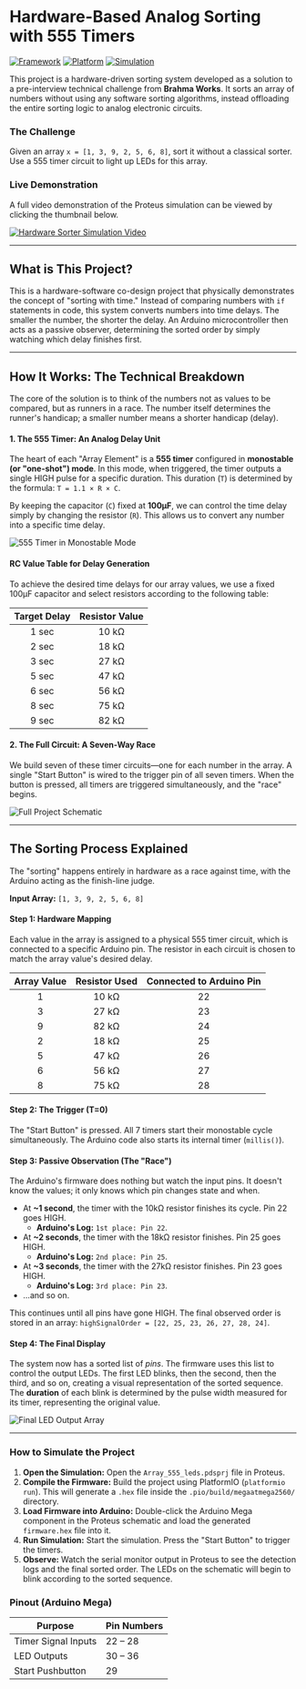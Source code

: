 # Hardware-Based Analog Sorting with 555 Timers

[![Framework](https://img.shields.io/badge/Framework-Arduino-00979D.svg)](https://www.arduino.cc/)
[![Platform](https://img.shields.io/badge/Platform-PlatformIO-orange.svg)](https://platformio.org/)
[![Simulation](https://img.shields.io/badge/Simulation-Proteus-blue.svg)](https://www.labcenter.com/)

This project is a hardware-driven sorting system developed as a solution to a pre-interview technical challenge from **Brahma Works**. It sorts an array of numbers without using any software sorting algorithms, instead offloading the entire sorting logic to analog electronic circuits.

### The Challenge
Given an array `x = [1, 3, 9, 2, 5, 6, 8]`, sort it without a classical sorter. Use a 555 timer circuit to light up LEDs for this array.

### Live Demonstration

A full video demonstration of the Proteus simulation can be viewed by clicking the thumbnail below.

[![Hardware Sorter Simulation Video](output_sorted_led_array.png)](https://drive.google.com/file/d/1HmgJuh8qzN1FeSFAcoYD7Knws6reGkTU/view?usp=sharing)

---

## What is This Project?

This is a hardware-software co-design project that physically demonstrates the concept of "sorting with time." Instead of comparing numbers with `if` statements in code, this system converts numbers into time delays. The smaller the number, the shorter the delay. An Arduino microcontroller then acts as a passive observer, determining the sorted order by simply watching which delay finishes first.

---

## How It Works: The Technical Breakdown

The core of the solution is to think of the numbers not as values to be compared, but as runners in a race. The number itself determines the runner's handicap; a smaller number means a shorter handicap (delay).

#### 1. The 555 Timer: An Analog Delay Unit

The heart of each "Array Element" is a **555 timer** configured in **monostable (or "one-shot") mode**. In this mode, when triggered, the timer outputs a single HIGH pulse for a specific duration. This duration (`T`) is determined by the formula: `T = 1.1 × R × C`.

By keeping the capacitor (`C`) fixed at **100µF**, we can control the time delay simply by changing the resistor (`R`). This allows us to convert any number into a specific time delay.

![555 Timer in Monostable Mode](Monostable_oneshot.png)

#### RC Value Table for Delay Generation
To achieve the desired time delays for our array values, we use a fixed 100µF capacitor and select resistors according to the following table:

| Target Delay | Resistor Value |
| :----------: | :------------: |
|    1 sec     |     10 kΩ      |
|    2 sec     |     18 kΩ      |
|    3 sec     |     27 kΩ      |
|    5 sec     |     47 kΩ      |
|    6 sec     |     56 kΩ      |
|    8 sec     |     75 kΩ      |
|    9 sec     |     82 kΩ      |

#### 2. The Full Circuit: A Seven-Way Race

We build seven of these timer circuits—one for each number in the array. A single "Start Button" is wired to the trigger pin of all seven timers. When the button is pressed, all timers are triggered simultaneously, and the "race" begins.

![Full Project Schematic](Circuit.png)

---

## The Sorting Process Explained

The "sorting" happens entirely in hardware as a race against time, with the Arduino acting as the finish-line judge.

**Input Array:** `[1, 3, 9, 2, 5, 6, 8]`

#### Step 1: Hardware Mapping
Each value in the array is assigned to a physical 555 timer circuit, which is connected to a specific Arduino pin. The resistor in each circuit is chosen to match the array value's desired delay.

| Array Value | Resistor Used | Connected to Arduino Pin |
| :---------: | :-----------: | :----------------------: |
|      1      |     10 kΩ     |            22            |
|      3      |     27 kΩ     |            23            |
|      9      |     82 kΩ     |            24            |
|      2      |     18 kΩ     |            25            |
|      5      |     47 kΩ     |            26            |
|      6      |     56 kΩ     |            27            |
|      8      |     75 kΩ     |            28            |

#### Step 2: The Trigger (T=0)
The "Start Button" is pressed. All 7 timers start their monostable cycle simultaneously. The Arduino code also starts its internal timer (`millis()`).

#### Step 3: Passive Observation (The "Race")
The Arduino's firmware does nothing but watch the input pins. It doesn't know the values; it only knows which pin changes state and when.

- At **~1 second**, the timer with the 10kΩ resistor finishes its cycle. Pin 22 goes HIGH.
  - **Arduino's Log:** `1st place: Pin 22`.
- At **~2 seconds**, the timer with the 18kΩ resistor finishes. Pin 25 goes HIGH.
  - **Arduino's Log:** `2nd place: Pin 25`.
- At **~3 seconds**, the timer with the 27kΩ resistor finishes. Pin 23 goes HIGH.
  - **Arduino's Log:** `3rd place: Pin 23`.
- ...and so on.

This continues until all pins have gone HIGH. The final observed order is stored in an array: `highSignalOrder = [22, 25, 23, 26, 27, 28, 24]`.

#### Step 4: The Final Display
The system now has a sorted list of *pins*. The firmware uses this list to control the output LEDs. The first LED blinks, then the second, then the third, and so on, creating a visual representation of the sorted sequence. The **duration** of each blink is determined by the pulse width measured for its timer, representing the original value.

![Final LED Output Array](output_sorted_led_array.png)

---

### How to Simulate the Project

1.  **Open the Simulation:** Open the `Array_555_leds.pdsprj` file in Proteus.
2.  **Compile the Firmware:** Build the project using PlatformIO (`platformio run`). This will generate a `.hex` file inside the `.pio/build/megaatmega2560/` directory.
3.  **Load Firmware into Arduino:** Double-click the Arduino Mega component in the Proteus schematic and load the generated `firmware.hex` file into it.
4.  **Run Simulation:** Start the simulation. Press the "Start Button" to trigger the timers.
5.  **Observe:** Watch the serial monitor output in Proteus to see the detection logs and the final sorted order. The LEDs on the schematic will begin to blink according to the sorted sequence.

### Pinout (Arduino Mega)
| Purpose             | Pin Numbers     |
| ------------------- | --------------- |
| Timer Signal Inputs | 22 – 28         |
| LED Outputs         | 30 – 36         |
| Start Pushbutton    | 29              |
